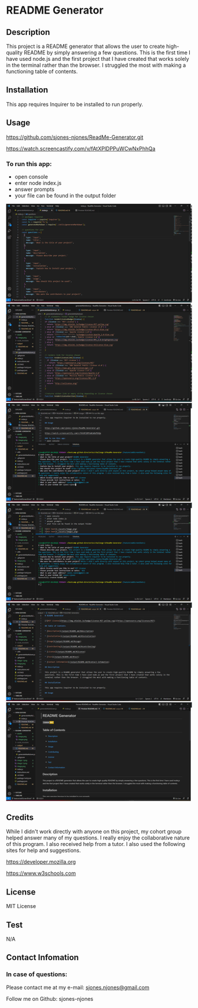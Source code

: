 # README Generator

## Description

This project is a README generator that allows the user to create high-quality README by simply answering a few questions. This is the first time I have used node.js and the first project that I have created that works solely in the terminal rather than the browser. I struggled the most with making a functioning table of contents.      

## Installation 

This app requires Inquirer to be installed to run properly.
  
## Usage

https://github.com/sjones-njones/ReadMe-Generator.git

https://watch.screencastify.com/v/fAtXPlDPPuWCwNxPhhQa

### To run this app:
* open console
* enter node index.js
* answer prompts
* your file can be found in the output folder

![Alt text](./assets/image.png)
![Alt text](./assets/images.png)
![Alt text](./assets/image-4.png)
![Alt text](./assets/image-1.png)
![Alt text](./assets/image-2.png)
![Alt text](./assets/image-3.png)

## Credits

While I didn't work directly with anyone on this project, my cohort group helped answer many of my questions. I really enjoy the collaborative nature of this program.  I also received help from a tutor. I also used the following sites for help and suggestions.

https://developer.mozilla.org

https://www.w3schools.com

## License

MIT License

## Test

N/A

## Contact Infomation

### In case of questions:

Please contact me at my e-mail: sjones.njones@gmail.com

Follow me on Github: sjones-njones
